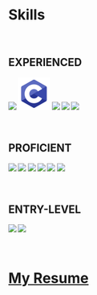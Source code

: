 <p align="center">
  
# Skills

</br>

<b>EXPERIENCED<b>
  ---
![](https://github.com/meemknight/photos/blob/master/cpp.png)
![](https://github.com/meemknight/photos/blob/master/c.png)
![](https://github.com/meemknight/photos/blob/master/opengl.png)
![](https://github.com/meemknight/photos/blob/master/windows.png)
![](https://github.com/meemknight/photos/blob/master/visualStudio.png)

</br>
  
  
<b>PROFICIENT<b> 
  ---
![](https://github.com/meemknight/photos/blob/master/python.png)
![](https://github.com/meemknight/photos/blob/master/github.png)
![](https://github.com/meemknight/photos/blob/master/photoshop.png)
![](https://github.com/meemknight/photos/blob/master/davinci.png)
![](https://github.com/meemknight/photos/blob/master/cmake.png)
![](https://github.com/meemknight/photos/blob/master/blender.png)

</br>
  
<b>ENTRY-LEVEL<b>
---

![](https://github.com/meemknight/photos/blob/master/linux.png)
![](https://github.com/meemknight/photos/blob/master/unity.png)
  
</p>

</br>

 
  
# [My Resume](https://meemknight.github.io/myResume/)
  
